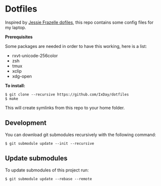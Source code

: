 # Dotfiles

Inspired by [Jessie Frazelle dofiles](https://github.com/jfrazelle/dotfiles),
this repo contains some config files for my laptop.

**Prerequisites**

Some packages are needed in order to have this working, here is a list:

- rxvt-unicode-256color
- zsh
- tmux
- xclip
- xdg-open

**To install:**

```console
$ git clone --recursive https://github.com/IxDay/dotfiles
$ make
```

This will create symlinks from this repo to your home folder.


## Development

You can download git submodules recursively with the following command:

```console
$ git submodule update --init --recursive
```

## Update submodules

To update submodules of this project run:

```console
$ git submodule update --rebase --remote
```

